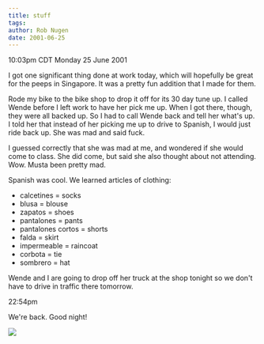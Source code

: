 ```yaml
---
title: stuff
tags: 
author: Rob Nugen
date: 2001-06-25
---
```


<title></title>
<p class=date>10:03pm CDT Monday 25 June 2001</p>

<p>I got one significant thing done at work today, which will
hopefully be great for the peeps in Singapore.  It was a pretty fun
addition that I made for them.</p>

<p>Rode my bike to the bike shop to drop it off for its 30 day tune
up.  I called Wende before I left work to have her pick me up.  When I
got there, though, they were all backed up.  So I had to call Wende
back and tell her what's up.  I told her that instead of her picking
me up to drive to Spanish, I would just ride back up.  She was mad and
said fuck.</p>

<p>I guessed correctly that she was mad at me, and wondered if she
would come to class.  She did come, but said she also thought about
not attending.  Wow.  Musta been pretty mad.</p>

<p>Spanish was cool.  We learned articles of clothing:</p>

<p><ul>
<li>calcetines = socks</li>
<li>blusa = blouse</li>
<li>zapatos = shoes</li>
<li>pantalones = pants</li>
<li>pantalones cortos = shorts</li>
<li>falda = skirt</li>
<li>impermeable = raincoat</li>
<li>corbota = tie</li>
<li>sombrero = hat</li>
</ul></p>

<p>Wende and I are going to drop off her truck at the shop tonight so
we don't have to drive in traffic there tomorrow.</p>

<p class=date>22:54pm</p>

<p>We're back.  Good night!</p>

<p><img src='/images/rob/wL-ROB.gif'/></p>

